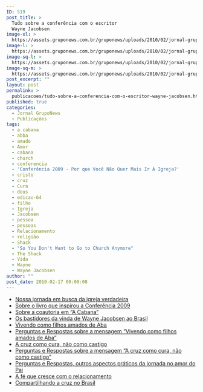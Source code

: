 ```yaml
---
ID: 519
post_title: >
  Tudo sobre a conferência com o escritor
  Wayne Jacobsen
image-xl: >
  https://assets.gruponews.com.br/gruponews/uploads/2010/02/jornal-gruponews-novembro-fevereiro-2010-capa.jpg
image-l: >
  https://assets.gruponews.com.br/gruponews/uploads/2010/02/jornal-gruponews-novembro-fevereiro-2010-capa-960x720.jpg
image-sq-l: >
  https://assets.gruponews.com.br/gruponews/uploads/2010/02/jornal-gruponews-novembro-fevereiro-2010-capa.jpg
image-sq-m: >
  https://assets.gruponews.com.br/gruponews/uploads/2010/02/jornal-gruponews-novembro-fevereiro-2010-capa-720x720.jpg
post_excerpt: ""
layout: post
permalink: >
  publicacoes/tudo-sobre-a-conferencia-com-o-escritor-wayne-jacobsen.html
published: true
categories:
  - Jornal GrupoNews
  - Publicações
tags:
  - a cabana
  - abba
  - amado
  - Amor
  - cabana
  - church
  - conferencia
  - 'Conferência 2009 - Por que Você Não Quer Mais Ir À Igreja?'
  - cristo
  - cruz
  - Cura
  - deus
  - edicao-64
  - filho
  - Igreja
  - Jacobsen
  - pessoa
  - pessoas
  - Relacionamento
  - religião
  - Shack
  - "So You Don't Want to Go to Church Anymore"
  - The Shack
  - Vida
  - Wayne
  - Wayne Jacobsen
author: ""
post_date: 2010-02-17 00:00:08
---
```

<ul>
	<li><a title="Nossa jornada em busca da igreja verdadeira" href="http://www.gruponews.com.br/2010/02/nossa-jornada-em-busca-da-igreja-verdadeira.html">Nossa jornada em busca da igreja verdadeira</a></li>
	<li><a title="Sobre o livro que inspirou a Conferência 2009" href="http://www.gruponews.com.br/2010/02/sobre-o-livro-que-inspirou-a-conferencia-2009.html">Sobre o livro que inspirou a Conferência 2009</a></li>
	<li><a title="Sobre a coautoria em “A Cabana”" href="http://www.gruponews.com.br/2010/02/sobre-a-coautoria-em-a-cabana.html">Sobre a coautoria em “A Cabana”</a></li>
	<li><a title="Os bastidores da vinda de Wayne Jacobsen ao Brasil" href="http://www.gruponews.com.br/2010/02/os-bastidores-da-vinda-de-wayne-jacobsen-ao-brasil.html">Os bastidores da vinda de Wayne Jacobsen ao Brasil</a></li>
	<li><a title="Vivendo como filhos amados de Aba" href="http://www.gruponews.com.br/2010/02/vivendo-como-filhos-amados-de-aba.html">Vivendo como filhos amados de Aba</a></li>
	<li><a title="Sobre a mensagem “Vivendo como filhos amados de Aba”" href="http://www.gruponews.com.br/2010/02/sobre-a-mensagem-%e2%80%9cvivendo-como-filhos-amados-de-aba%e2%80%9d.html">Perguntas e Respostas sobre a mensagem “Vivendo como filhos amados de Aba”</a></li>
	<li><a title="A cruz como cura, não como castigo" href="http://www.gruponews.com.br/2010/02/a-cruz-como-cura-nao-como-castigo.html">A cruz como cura, não como castigo</a></li>
	<li><a title="Sobre a mensagem “A cruz como cura, não como castigo”" href="http://www.gruponews.com.br/2010/02/sobre-a-mensagem-%e2%80%9ca-cruz-como-cura-nao-como-castigo%e2%80%9d.html">Perguntas e Respostas sobre a mensagem “A cruz como cura, não como castigo”</a></li>
	<li><a title="Outros aspectos práticos da jornada no amor do Pai" href="http://www.gruponews.com.br/2010/02/outros-aspectos-praticos-da-jornada-no-amor-do-pai.html">Perguntas e Respostas, outros aspectos práticos da jornada no amor do Pai</a></li>
	<li><a title="A fé que cresce com o relacionamento" href="http://www.gruponews.com.br/2010/02/a-fe-que-cresce-com-o-relacionamento.html">A fé que cresce com o relacionamento</a></li>
	<li><a title="Compartilhando a cruz no Brasil" href="http://www.gruponews.com.br/2010/02/compartilhando-a-cruz-no-brasil.html">Compartilhando a cruz no Brasil</a></li>
</ul>